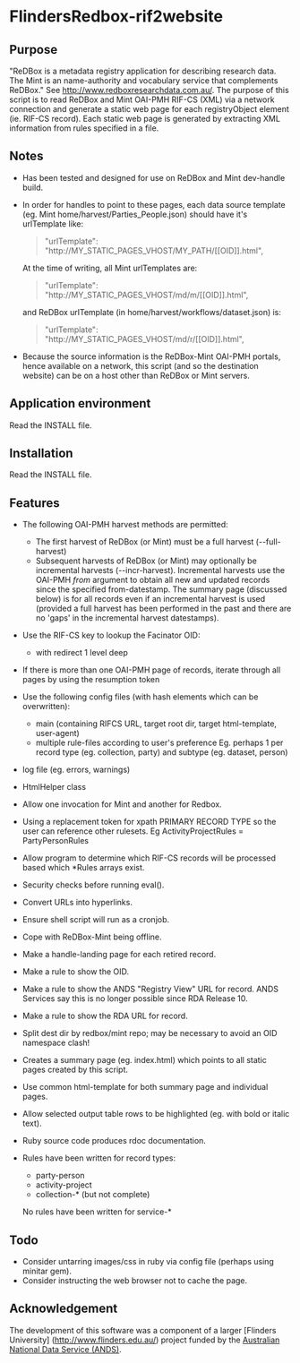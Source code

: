 FlindersRedbox-rif2website
=========================

Purpose
-------
"ReDBox is a metadata registry application for describing research data.
The Mint is an name-authority and vocabulary service that complements ReDBox."
See http://www.redboxresearchdata.com.au/. The purpose of this script is
to read ReDBox and Mint OAI-PMH RIF-CS (XML) via a network connection and generate a
static web page for each registryObject element (ie. RIF-CS record). Each
static web page is generated by extracting XML information from rules
specified in a file.

Notes
-----
- Has been tested and designed for use on ReDBox and Mint dev-handle build.
- In order for handles to point to these pages, each data source template
  (eg. Mint home/harvest/Parties_People.json) should have it's urlTemplate like:
  > "urlTemplate": "http://MY_STATIC_PAGES_VHOST/MY_PATH/[[OID]].html",

  At the time of writing, all Mint urlTemplates are:
  > "urlTemplate": "http://MY_STATIC_PAGES_VHOST/md/m/[[OID]].html",

  and ReDBox urlTemplate (in home/harvest/workflows/dataset.json) is:
  > "urlTemplate": "http://MY_STATIC_PAGES_VHOST/md/r/[[OID]].html",
- Because the source information is the ReDBox-Mint OAI-PMH portals, hence
  available on a network, this script (and so the destination website)
  can be on a host other than ReDBox or Mint servers.

Application environment
-----------------------
Read the INSTALL file.

Installation
------------
Read the INSTALL file.

Features
--------
- The following OAI-PMH harvest methods are permitted:
  * The first harvest of ReDBox (or Mint) must be a full harvest (--full-harvest)
  * Subsequent harvests of ReDBox (or Mint) may optionally be incremental harvests
    (--incr-harvest). Incremental harvests use the OAI-PMH _from_ argument to obtain
    all new and updated records since the specified from-datestamp. The summary page
    (discussed below) is for all records even if an incremental harvest is used
    (provided a full harvest has been performed in the past and there are no 'gaps'
    in the incremental harvest datestamps).
- Use the RIF-CS key to lookup the Facinator OID:
  * with redirect 1 level deep
- If there is more than one OAI-PMH page of records, iterate through all pages by using the resumption token
- Use the following config files (with hash elements which can be overwritten):
  * main (containing RIFCS URL, target root dir, target html-template, user-agent)
  * multiple rule-files according to user's preference Eg. perhaps 1 per record type (eg. collection, party) and subtype (eg. dataset, person)
- log file (eg. errors, warnings)
- HtmlHelper class
- Allow one invocation for Mint and another for Redbox.
- Using a replacement token for xpath PRIMARY RECORD TYPE so the user
  can reference other rulesets. Eg ActivityProjectRules = PartyPersonRules
- Allow program to determine which RIF-CS records will be processed based
  which *Rules arrays exist.
- Security checks before running eval().
- Convert URLs into hyperlinks.
- Ensure shell script will run as a cronjob.
- Cope with ReDBox-Mint being offline.
- Make a handle-landing page for each retired record.
- Make a rule to show the OID.
- Make a rule to show the ANDS "Registry View" URL for record. ANDS Services say this is no longer possible since RDA Release 10.
- Make a rule to show the RDA URL for record.
- Split dest dir by redbox/mint repo; may be necessary to avoid an OID namespace clash!
- Creates a summary page (eg. index.html) which points to all
  static pages created by this script.
- Use common html-template for both summary page and individual pages.
- Allow selected output table rows to be highlighted (eg. with bold or italic text).
- Ruby source code produces rdoc documentation.
- Rules have been written for record types:
  * party-person
  * activity-project
  * collection-* (but not complete)

  No rules have been written for service-* 

Todo
----
- Consider untarring images/css in ruby via config file (perhaps using minitar gem).
- Consider instructing the web browser not to cache the page.

Acknowledgement
---------------
The development of this software was a component of a larger [Flinders University]
(http://www.flinders.edu.au/) project funded by the [Australian National Data
Service (ANDS)](http://ands.org.au).

